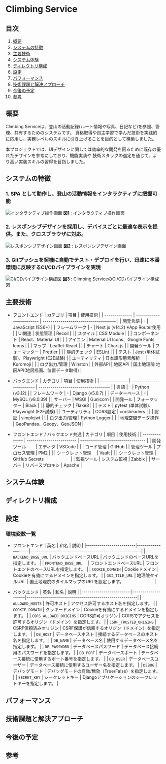 # Climbing Service

## 目次
1. [概要](#概要)
1. [システムの特徴](#システムの特徴)
1. [主要技術](#主要技術)
1. [システム体験](#システム体験)
1. [ディレクトリ構成](#ディレクトリ構成)
1. [設定](#設定)
1. [パフォーマンス](#パフォーマンス)
1. [技術課題と解決アプローチ](#技術課題と解決アプローチ)
1. [今後の予定](#今後の予定)
1. [参考](#参考)

## 概要
Climbing Serviceは、登山の活動記録(ルート情報や写真、日記など)を参照、管理、共有するためのシステムです。
資格取得や自主学習で学んだ技術を実践的に応用し、実務レベルのスキルに引き上げることを目的として構築しました。

本プロジェクトでは、UIデザインに関しては効率的な開発を図るために既存の優れたデザインを参考にしており、機能実装や
技術スタックの選定を通じて、より高い実装スキルの習得を目指しました。


## システムの特徴
### 1. SPA として動作し、登山の活動情報をインタラクティブに把握可能
![インタラクティブ操作画面](https://github.com/user-attachments/assets/8ed4cc6d-525f-45b8-942d-6932ff6c2e27)
**図1** : インタラクティブ操作画面

### 2. レスポンシブデザインを採用し、デバイスごとに最適な表示を提供。また、クロスブラウザに対応。
![レスポンシブデザイン画面](https://github.com/user-attachments/assets/5a7effc0-07dc-4108-9491-e5311b1b30b3)
**図2** : レスポンシブデザイン画面

### 3. Gitプッシュを契機に自動でテスト・デプロイを行い、迅速に本番環境に反映するCI/CDパイプラインを実現
![CI/CDパイプライン構成図](https://github.com/user-attachments/assets/0cb680d0-129b-46f8-9320-ef0280e68252)
**図3** : Climbing ServiceのCI/CDパイプライン構成図


## 主要技術
- フロントエンド
    | カテゴリ         | 項目                       | 使用技術                                |
    | -------------- | ------------------------- | ------------------------------------- |
    | 開発言語         | -                         | JavaScript (ES6+)                     |
    | フレームワーク    | -                         | Next.js (v14.2) ※App Router使用        |
    | UI関連          | 状態管理                    | Recoil                                |
    |                | スタイル                    | CSS Module                            |
    |                | コンポーネント               | React、Material UI                     |
    |                | アイコン                    | Material UI Icons、Google Fonts Icons |
    |                | マップ                     | Leaflet-React                         |
    |                | チャート                    | Chart.js                              |
    | 開発ツール       | フォーマッター                | Prettier                              |
    |                | 静的チェック                 | ESLint                                |
    |                | テスト                     | Jest (単体試験)、Playwright (E2E試験)     |
    | ユーティリティ    | 日本語形態素解析　             | Kuromoji                              |
    |                | ログ出力/管理                | Winston                               |
    | 外部API         | 地図API                    | 国土地理院 地図API(地図描画、位置データ取得)   |


- バックエンド
    | カテゴリ         | 項目                  | 使用技術                               |
    | -------------- | ------------------------- | ------------------------------------ |
    | 言語            | -                         | Python (v3.12)                       |
    | フレームワーク    | -                         | Django (v5.0.7)                      |
    | データーベース    | -                         | MySQL (v8.0.39)                      |
    | サーバー         | WSGI                      | Gunicorn                             |
    | 開発―ル         | フォーマッター               | Black                                |
    |                | 静的チェック                 | Flake8                               |
    |                | テスト                     | pytest (単体試験)、Playwright (E2E試験)  |
    | ユーティリティ    | CORS設定                   | corsheaders                          |
    |                | 認証                       | simplejwt                            |
    |                | ログ出力/管理                | Python Logger                        |
    |                | 地理空間データ操作            | GeoPandas、Geopy、GeoJSON             |
    

- フロントエンド / バックエンド共通
    | カテゴリ         | 項目                       | 使用技術                            |
    | -------------- | ------------------------- | --------------------------------- |
    | 開発ツール　　    | エディタ                    | VSCode                            |
    |                | コード管理                  | GitHub                            |
    | 管理ツール       | プロセス管理                 | PM2                               |
    |                | シークレット管理　            | Vault                             |
    |                | シークレット管理             | GitHub Secrets　　　　　            　|
    | 監視ツール       | システム監視                 | Zabbix                            |
    | サーバー         | リバースプロキシ             | Apache                             |


## システム体験

## ディレクトリ構成

## 設定
### 環境変数一覧
- フロントエンド
    | 英名                     | 和名                | 説明                                                    |
    |-------------------------|--------------------|--------------------------------------------------------|
    | `BACKEND_BASE_URL`      | バックエンドベースURL  | バックエンドのベースURLを指定します。                           |
    | `FRONTEND_BASE_URL`　   | フロントエンドベースURL | フロントエンドのベースURLを指定します。                         |
    | `COOKIE_DOMAIN`         | Cookieドメイン       | Cookieを有効にするドメインを指定します。                        |
    | `GSI_TILE_URL`          | 地理院タイルURL       | 国土地理院のタイルマップのURLを設定します。            　　　　　　　|


- バックエンド
    | 英名                     | 和名                | 説明                                                    |
    |-------------------------|--------------------|--------------------------------------------------------|
    | `ALLOWED_HOSTS`         | 許可ホスト           | アクセス許可するホスト名を指定します。                           |
    | `COOKIE_DOMAIN`         | クッキードメイン       | Cookieを有効にするドメインを指定します。                        |
    | `CORS_ALLOWED_ORIGINS`  | CORS許可オリジン      | CORSでアクセスを許可するオリジン（ドメイン）を指定します。           |
    | `CSRF_TRUSTED_ORIGINS`  | CSRF信頼済みオリジン   | CSRF保護が信頼するオリジン（ドメイン）を指定します。               |
    | `DB_HOST`               | データベースホスト     | 接続するデータベースのホスト名を指定します。                       |
    | `DB_NAME`               | データベース名        | 使用するデータベース名を指定します。                             |
    | `DB_PASSWORD`           | データベースパスワード  | データベース接続用のパスワードを指定します。                       |
    | `DB_PORT`               | データベースポート     | データベース接続に使用するポート番号を指定します。                  |
    | `DB_USER`               | データベースユーザー    | データベース接続に使用するユーザー名を指定します。                  |
    | `DEBUG`                 | デバッグモード        | デバッグモードの有効/無効（True/False）を指定します。             |
    | `SECRET_KEY`            | シークレットキー       | Djangoアプリケーションのシークレットキーを指定します。             |


## パフォーマンス

## 技術課題と解決アプローチ

## 今後の予定

## 参考
